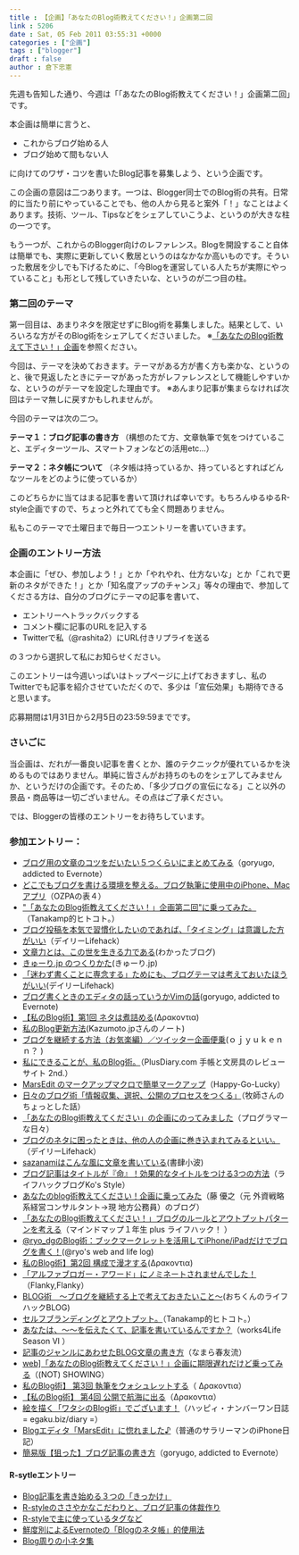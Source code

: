 ```yaml
---
title : 【企画】「あなたのBlog術教えてください！」企画第二回
link : 5206
date : Sat, 05 Feb 2011 03:55:31 +0000
categories : ["企画"]
tags : ["blogger"]
draft : false
author : 倉下忠憲
---
```


先週も告知した通り、今週は「「あなたのBlog術教えてください！」企画第二回」です。

本企画は簡単に言うと、

<ul>
	<li>これからブログ始める人</li>
	<li>ブログ始めて間もない人</li>
</ul>

に向けてのワザ・コツを書いたBlog記事を募集しよう、という企画です。

この企画の意図は二つあります。一つは、Blogger同士でのBlog術の共有。日常的に当たり前にやっていることでも、他の人から見ると案外「！」なことはよくあります。技術、ツール、Tipsなどをシェアしていこうよ、というのが大きな柱の一つです。

もう一つが、これからのBlogger向けのレファレンス。Blogを開設すること自体は簡単でも、実際に更新していく敷居というのはなかなか高いものです。そういった敷居を少しでも下げるために、「今Blogを運営している人たちが実際にやっていること」も形として残していきたいな、というのが二つ目の柱。

<h3>第二回のテーマ</h3>
第一回目は、あまりネタを限定せずにBlog術を募集しました。結果として、いろいろな方がそのBlog術をシェアしてくださいました。
※<a href="https://rashita.net/blog/?p=4250">「あなたのBlog術教えて下さい！」企画</a>を参照ください。

今回は、テーマを決めておきます。テーマがある方が書く方も楽かな、というのと、後で見返したときにテーマがあった方がレファレンスとして機能しやすいかな、というのがテーマを設定した理由です。
※あんまり記事が集まらなければ次回はテーマ無しに戻すかもしれませんが。

今回のテーマは次の二つ。

<strong>テーマ１：ブログ記事の書き方</strong>
（構想のたて方、文章執筆で気をつけていること、エディターツール、スマートフォンなどの活用etc…）

<strong>テーマ２：ネタ帳について</strong>
（ネタ帳は持っているか、持っているとすればどんなツールをどのように使っているか）

このどちらかに当てはまる記事を書いて頂ければ幸いです。もちろんゆるゆるR-style企画ですので、ちょっと外れてても全く問題ありません。

私もこのテーマで土曜日まで毎日一つエントリーを書いていきます。

<h3>企画のエントリー方法</h3>
本企画に「ぜひ、参加しよう！」とか「やれやれ、仕方ないな」とか「これで更新のネタができた！」とか「知名度アップのチャンス」等々の理由で、参加してくださる方は、自分のブログにテーマの記事を書いて、

<ul>
	<li>エントリーへトラックバックする</li>
	<li>コメント欄に記事のURLを記入する</li>
	<li>Twitterで私（@rashita2）にURL付きリプライを送る</li>
</ul>

の３つから選択して私にお知らせください。

このエントリーは今週いっぱいはトップページに上げておきますし、私のTwitterでも記事を紹介させていただくので、多少は「宣伝効果」も期待できると思います。

応募期間は1月31日から2月5日の23:59:59までです。

<h3>さいごに</h3>
当企画は、だれが一番良い記事を書くとか、誰のテクニックが優れているかを決めるものではありません。単純に皆さんがお持ちのものをシェアしてみませんか、というだけの企画です。そのため、「多少ブログの宣伝になる」こと以外の景品・商品等は一切ございません。その点はご了承ください。

では、Bloggerの皆様のエントリーをお待ちしています。

<h3>参加エントリー：</h3>
<ul>
	<li><a href="http://goryugo.com/20110131/blogtech/">ブログ用の文章のコツをだいたい５つくらいにまとめてみる</a>（goryugo, addicted to Evernote）</li>
	<li><a href="http://ozpa-h4.com/2011/02/01/blogjutsu/">どこでもブログを書ける環境を整える。ブログ執筆に使用中のiPhone、Macアプリ</a>（OZPAの表４）</li>
	<li><a href="http://tanakamp.net/blog/blog/blog.html">&quot;「あなたのBlog術教えてください！」企画第二回&quot;に乗ってみた。</a>（Tanakamp的ヒトコト。）</li>
	<li><a href="http://www.dailylifehack.net/2011/02/blog-post_02.html">ブログ投稿を本気で習慣化したいのであれば、「タイミング」は意識した方がいい</a>（デイリーLifehack）</li>
	<li><a href="http://www.wakatta-blog.com/post_556.html">文章力とは、この世を生きる力である</a>(わかったブログ)</li>
	<li><a href="http://blog.qli.jp/2011/02/%E3%81%8D%E3%82%85%E3%83%BC%E3%82%8Ajp-%E3%81%AE%E3%81%A4%E3%81%8F%E3%82%8A%E3%81%8B%E3%81%9F.html">きゅーり.jp のつくりかた</a>(きゅーり.jp)</li>
	<li><a href="http://www.dailylifehack.net/2011/02/blog-post_03.html">「迷わず書くことに専念する」ためにも、ブログテーマは考えておいたほうがいい</a>(デイリーLifehack)</li>
	<li><a href="http://goryugo.com/20110203/vimlove/">ブログ書くときのエディタの話っていうかVimの話</a>(goryugo, addicted to Evernote)</li>
	<li><a href="http://drakontia.com/lifehack/analog/blogmethod-1st-boil-down-idea/">【私のBlog術】第1回 ネタは煮詰める</a>(Δρακοντια)</li>
	<li><a href="http://www.facebook.com/home.php?#!/notes/kazumotojp/sinoblog-geng-xin-fang-fa/185294288171697">私のBlog更新方法</a>(Kazumoto.jpさんのノート)</li>
	<li><a href="http://plaza.rakuten.co.jp/okmhmf/diary/201102030000/">ブログを継続する方法（お気楽編）／ツイッター企画便乗</a>(ｏｊｙｕｋｅｎｎ？ )</li>
	<li><a href="http://www.plusdiary.com/2011/02/03/3132">私にできることが、私のBlog術。</a>（PlusDiary.com 手帳と文房具のレビューサイト 2nd.）</li>
	<li><a href="http://hack-t240.blogspot.com/2011/02/marsedit.html">MarsEdit のマークアップマクロで簡単マークアップ</a>（Happy-Go-Lucky）</li>
	<li><a href="http://nobu.bokushi.jp/2011/02/040916.php">日々のブログ術「情報収集、選択、公開のプロセスをつくる」</a>（牧師さんのちょっとした話）</li>
	<li><a href="http://d.hatena.ne.jp/JHashimoto/20110203/1296692009">「あなたのBlog術教えてください」の企画にのってみました</a>（プログラマーな日々）</li>
	<li><a href="http://www.dailylifehack.net/2011/02/blog-post_04.html">ブログのネタに困ったときは、他の人の企画に巻き込まれてみるといい。</a>（デイリーLifehack）</li>
	<li><a href="http://sazanami.gekkoh.org/book/index.php/archives/823">sazanamiはこんな風に文章を書いている</a>(書肆小波)</li>
	<li><a href="http://kosstyle.blog16.fc2.com/blog-entry-1378.html">ブログ記事はタイトルが『命』！効果的なタイトルをつける3つの方法</a>（ライフハックブログKo's Style）</li>
	<li><a href="http://ameblo.jp/masayukitou/entry-10790403443.html">あなたのblog術教えてください！企画に乗ってみた</a>（藤 優之（元 外資戦略系経営コンサルタント→現 地方公務員）のブログ）</li>
	<li><a href="http://milk200ml.blog73.fc2.com/blog-entry-452.html">「あなたのBlog術教えてください！」ブログのルールとアウトプットパターンを考える</a>（マインドマップ１年生 plus ライフハック！ ）</li>
	<li><a href="http://ryosblog.net/6395">@ryo_dgのBlog術：ブックマークレットを活用してiPhone/iPadだけでブログを書く！</a>(@ryo&#039;s web and life log)</li>
	<li><a href="http://drakontia.com/lifehack/blogmethod-2nd-make-framework-be-comedy/">私のBlog術】第2回 構成で漫才する</a>(Δρακοντια)</li>
	<li><a href="http://kenken610.cocolog-nifty.com/blog/2011/02/post-906d.html">「アルファブロガー・アワード」にノミネートされませんでした！</a>（Flanky,Flanky）</li>
	<li><a href="http://ochikun.blogspot.com/2011/02/blog.html">BLOG術　～ブログを継続する上で考えておきたいこと～</a>(おちくんのライフハックBLOG)</li>
	<li><a href="http://tanakamp.net/blog/blog/post_39.html">セルフブランディングとアウトプット。</a>（Tanakamp的ヒトコト。）</li>
	<li><a href="http://works4life.jp/2011/02/why-do-you-write-a-blog/">あなたは、～～を伝えたくて、記事を書いているんですか？</a>（works4Life Season VI ）</li>
<li><a href="http://harutomo-ryu.com/blog/308/">記事のジャンルにあわせたBLOG文章の書き方</a>（なまら春友流）</li>
	<li><a href="http://d.hatena.ne.jp/showii/20110206/p1">web]「あなたのBlog術教えてください！」企画に期限遅れだけど乗ってみる</a>（(NOT) SHOWING）</li>
	<li><a href="http://drakontia.com/lifehack/blogmethod-3rd-write-with-washlet/">私のBlog術】 第3回 執筆をウォシュレットする</a>（ Δρακοντια）</li>
	<li><a href="http://drakontia.com/lifehack/blogmethod-4th-publication-goto-sea/">【私のBlog術】 第4回 公開で航海に出る</a>（Δρακοντια）</li>
	<li><a href="http://egaku.biz/diary/0150/blog.html">絵を描く「ワタシのBlog術」でございます！</a>（ハッピィ・ナンバーワン日誌 = egaku.biz/diary =）</li>
	<li><a href="http://iphone-diary.com/?p=9623&amp;utm_source=twitterfeed&amp;utm_medium=twitter">Blogエディタ「MarsEdit」に惚れました♪</a>（普通のサラリーマンのiPhone日記）</li>
	<li><a href="http://goryugo.com/20110205/howtohotentry/">簡易版【狙った】ブログ記事の書き方</a>（goryugo, addicted to Evernote）</li>


















</ul>

<h4>R-sytleエントリー</h4>
<ul>
	<li><a href="https://rashita.net/blog/?p=5212">Blog記事を書き始める３つの「きっかけ」</a></li>
	<li><a href="https://rashita.net/blog/?p=5220">R-styleのささやかなこだわりと、ブログ記事の体裁作り</a></li>
	<li><a href="https://rashita.net/blog/?p=5228">R-styleで主に使っているタグなど</a></li>
	<li><a href="https://rashita.net/blog/?p=5239">鮮度別によるEvernoteの「Blogのネタ帳」的使用法</a></li>
	<li><a href="https://rashita.net/blog/?p=5249">Blog周りの小ネタ集</a></li>






</ul>






